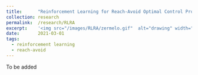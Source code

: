 ```yaml
---
title: 		"Reinforcement Learning for Reach-Avoid Optimal Control Problem"
collection:	research
permalink: 	/research/RLRA
excerpt:    '<img src="/images/RLRA/zermelo.gif"  alt="drawing" width="400"/>'
date: 		2021-03-01
tags:
  - reinforcement learning
  - reach-avoid
---
```


To be added